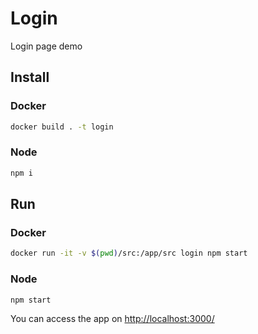 # Login
Login page demo

## Install

### Docker
```bash
docker build . -t login
```

### Node
```bash
npm i
```

## Run

### Docker
```bash
docker run -it -v $(pwd)/src:/app/src login npm start
```

### Node
```bash
npm start
```

You can access the app on <http://localhost:3000/>
